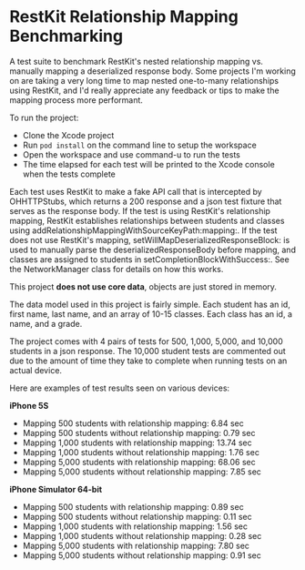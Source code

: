 RestKit Relationship Mapping Benchmarking
=========================================

A test suite to benchmark RestKit's nested relationship mapping vs. manually mapping a deserialized response body.  Some projects I'm working on are taking a very long time to map nested one-to-many relationships using RestKit, and I'd really appreciate any feedback or tips to make the mapping process more performant.  

To run the project:
- Clone the Xcode project
- Run `pod install` on the command line to setup the workspace
- Open the workspace and use command-u to run the tests
- The time elapsed for each test will be printed to the Xcode console when the tests complete

Each test uses RestKit to make a fake API call that is intercepted by OHHTTPStubs, which returns a 200 response and a json test fixture that serves as the response body.  If the test is using RestKit's relationship mapping, RestKit establishes relationships between students and classes using addRelationshipMappingWithSourceKeyPath:mapping:.  If the test does not use RestKit's mapping, setWillMapDeserializedResponseBlock: is used to manually parse the deserializedResponseBody before mapping, and classes are assigned to students in setCompletionBlockWithSuccess:.  See the NetworkManager class for details on how this works.

This project **does not use core data**, objects are just stored in memory.

The data model used in this project is fairly simple.  Each student has an id, first name, last name, and an array of 10-15 classes.  Each class has an id, a name, and a grade.  

The project comes with 4 pairs of tests for 500, 1,000, 5,000, and 10,000 students in a json response.  The 10,000 student tests are commented out due to the amount of time they take to complete when running tests on an actual device. 

Here are examples of test results seen on various devices:

**iPhone 5S**
- Mapping 500 students with relationship mapping: 6.84 sec
- Mapping 500 students without relationship mapping: 0.79 sec
- Mapping 1,000 students with relationship mapping: 13.74 sec
- Mapping 1,000 students without relationship mapping: 1.76 sec
- Mapping 5,000 students with relationship mapping: 68.06 sec
- Mapping 5,000 students without relationship mapping: 7.85 sec

**iPhone Simulator 64-bit**
- Mapping 500 students with relationship mapping: 0.89 sec
- Mapping 500 students without relationship mapping: 0.11 sec
- Mapping 1,000 students with relationship mapping: 1.56 sec
- Mapping 1,000 students without relationship mapping: 0.28 sec
- Mapping 5,000 students with relationship mapping: 7.80 sec
- Mapping 5,000 students without relationship mapping: 0.91 sec

